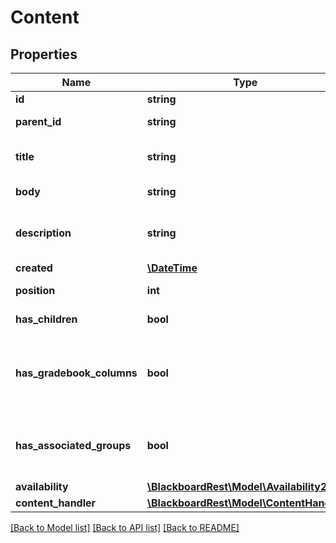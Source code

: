 # Content

## Properties
Name | Type | Description | Notes
------------ | ------------- | ------------- | -------------
**id** | **string** | The ID of the content. | 
**parent_id** | **string** | The ID of the content&#39;s parent.  Note that top-level contents do not have parents. | 
**title** | **string** | The title or name of this content. Typically shown as the main text to click in the course outline when accessing the content. | 
**body** | **string** | The body text associated with this content. This field supports BbML. | [optional] 
**description** | **string** | The short description of this content.  This field is not used in Classic courses.  For Ultra courses this is used to show information directly on the course outline. | [optional] 
**created** | [**\DateTime**](\DateTime.md) | The date this content was created. | 
**position** | **int** | The position of this content within its parent folder. | [optional] 
**has_children** | **bool** | Indicates whether this content is allowed to have child content items. | 
**has_gradebook_columns** | **bool** | Indicates whether this content item has one or more gradebook columns.  Associated gradebook columns can be accessed via courses/$courseId/gradebook/columns?contentId&#x3D;$contentId  **Since**: 3000.11.0 | 
**has_associated_groups** | **bool** | Indicates whether this content item has one or more associated groups.  Associated groups can be accessed via courses/$courseId/contents/$contentId/groups  **Since**: 3100.4.0 | 
**availability** | [**\BlackboardRest\Model\Availability2**](Availability2.md) |  | [optional] 
**content_handler** | [**\BlackboardRest\Model\ContentHandler**](ContentHandler.md) |  | [optional] 

[[Back to Model list]](../README.md#documentation-for-models) [[Back to API list]](../README.md#documentation-for-api-endpoints) [[Back to README]](../README.md)


